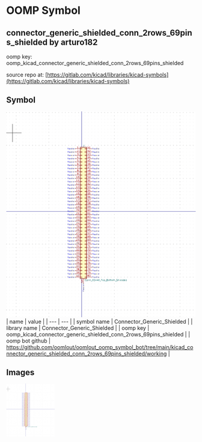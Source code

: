 # OOMP Symbol  
## connector_generic_shielded_conn_2rows_69pins_shielded  by arturo182  
  
oomp key: oomp_kicad_connector_generic_shielded_conn_2rows_69pins_shielded  
  
source repo at: [https://gitlab.com/kicad/libraries/kicad-symbols](https://gitlab.com/kicad/libraries/kicad-symbols)  
## Symbol  
  
[![working.png](working_600.png)](working.png)  
| name | value | 
| --- | --- | 
| symbol name | Connector_Generic_Shielded | 
| library name | Connector_Generic_Shielded | 
| oomp key | oomp_kicad_connector_generic_shielded_conn_2rows_69pins_shielded | 
| oomp bot github | https://github.com/oomlout/oomlout_oomp_symbol_bot/tree/main/kicad_connector_generic_shielded_conn_2rows_69pins_shielded/working | 
## Images  
  
[![working.png](working_140.png)](working.png)  
